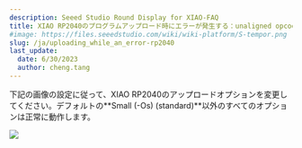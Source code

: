 ```yaml
---
description: Seeed Studio Round Display for XIAO-FAQ
title: XIAO RP2040のプログラムアップロード時にエラーが発生する：unaligned opcodes detected in executable segment?
#image: https://files.seeedstudio.com/wiki/wiki-platform/S-tempor.png
slug: /ja/uploading_while_an_error-rp2040
last_update:
  date: 6/30/2023
  author: cheng.tang
---
```

下記の画像の設定に従って、XIAO RP2040のアップロードオプションを変更してください。デフォルトの**Small (-Os) (standard)**以外のすべてのオプションは正常に動作します。

<div style={{textAlign:'center'}}><img src="https://files.seeedstudio.com/wiki/round_display_for_xiao/74.png" style={{width:600, height:'auto'}}/></div>